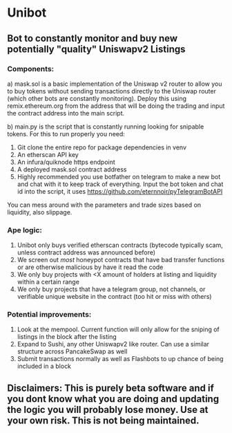 # Unibot
## Bot to constantly monitor and buy new potentially "quality" Uniswapv2 Listings

### Components:

a) mask.sol is a basic implementation of the Uniswap v2 router to allow you to buy tokens without sending transactions directly to the Uniswap router (which other bots are constantly monitoring). Deploy this using remix.ethereum.org from the address that will be doing the trading and input the contract address into the main script.

b) main.py is the script that is constantly running looking for snipable tokens. For this to run properly you need:

1. Git clone the entire repo for package dependencies in venv
2. An etherscan API key
3. An infura/quiknode https endpoint
4. A deployed mask.sol contract address
5. Highly recommended you use botfather on telegram to make a new bot and chat with it to keep track of everything. Input the bot token and chat id into the script, it uses https://github.com/eternnoir/pyTelegramBotAPI

You can mess around with the parameters and trade sizes based on liquidity, also slippage. 

### Ape logic:

1. Unibot only buys verified etherscan contracts (bytecode typically scam, unless contract address was announced before)
2. We screen out *most* honeypot contracts that have bad transfer functions or are otherwise malicious by have it read the code
3. We only buy projects with <X amount of holders at listing and liquidity within a certain range
4. We only buy projects that have a telegram group, not channels, or verifiable unique website in the contract (too hit or miss with others)

### Potential improvements:

1. Look at the mempool. Current function will only allow for the sniping of listings in the block after the listing
2. Expand to Sushi, any other Uniswapv2 like router. Can use a similar structure across PancakeSwap as well
3. Submit transactions normally as well as Flashbots to up chance of being included in a block
                                
## Disclaimers: This is purely beta software and if you dont know what you are doing and updating the logic you will probably lose money. Use at your own risk. This is not being maintained. 
